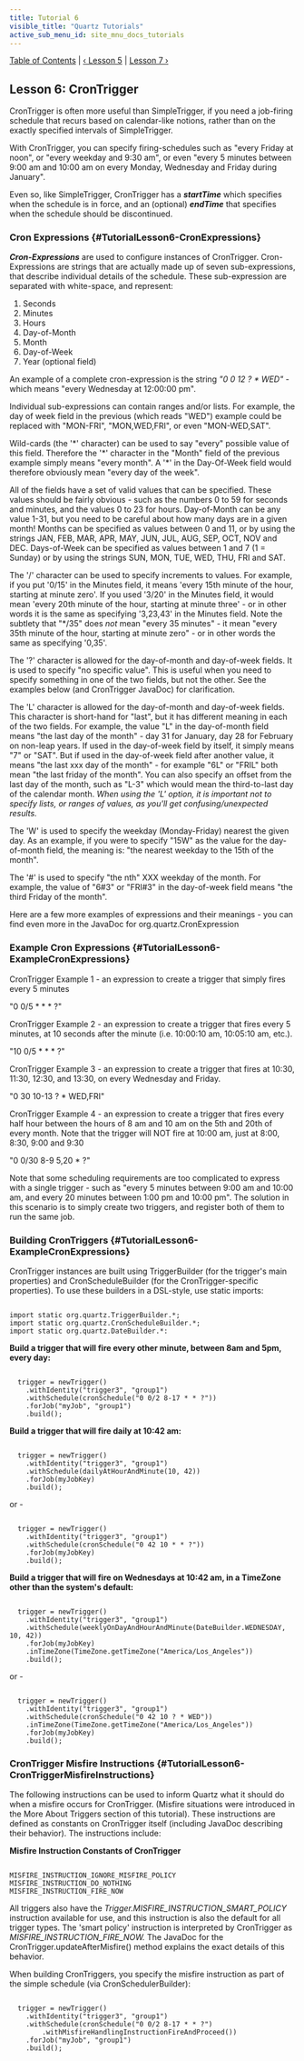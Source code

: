 ```yaml
---
title: Tutorial 6
visible_title: "Quartz Tutorials"
active_sub_menu_id: site_mnu_docs_tutorials
---
```

<div class="secNavPanel">
          <a href="./" title="Go to Tutorial Table of Contents">Table of Contents</a> |
          <a href="/documentation/quartz-2.3.0/tutorials/tutorial-lesson-05.html" title="Go to Lesson 5">&lsaquo;&nbsp;Lesson 5</a> |
          <a href="/documentation/quartz-2.3.0/tutorials/tutorial-lesson-07.html" title="Go to Lesson 7">Lesson 7&nbsp;&rsaquo;</a>
</div>

## Lesson 6: CronTrigger

CronTrigger is often more useful than SimpleTrigger, if you need a job-firing schedule that recurs based on
calendar-like notions, rather than on the exactly specified intervals of SimpleTrigger.

With CronTrigger, you can specify firing-schedules such as "every Friday at noon", or "every weekday and 9:30
am", or even "every 5 minutes between 9:00 am and 10:00 am on every Monday, Wednesday and Friday during January".

Even so, like SimpleTrigger, CronTrigger has a ***startTime*** which specifies when the schedule is in
force, and an (optional) ***endTime*** that specifies when the schedule should be discontinued.

### Cron Expressions {#TutorialLesson6-CronExpressions}

***Cron-Expressions*** are used to configure instances of CronTrigger. Cron-Expressions are strings
that are actually made up of seven sub-expressions, that describe individual details of the schedule. These
sub-expression are separated with white-space, and represent:

1. Seconds
1. Minutes
1. Hours
1. Day-of-Month
1. Month
1. Day-of-Week
1. Year (optional field)



An example of a complete cron-expression is the string *"0 0 12 ? * WED"* &#45; which means "every
Wednesday at 12:00:00 pm".

Individual sub-expressions can contain ranges and/or lists. For example, the day of week field in the previous
(which reads "WED") example could be replaced with "MON-FRI", "MON,WED,FRI", or even "MON-WED,SAT".

Wild-cards (the '\*' character) can be used to say "every" possible value of this field. Therefore the '\*'
character in the "Month" field of the previous example simply means "every month". A '\*' in the Day-Of-Week field would
therefore obviously mean "every day of the week".

All of the fields have a set of valid values that can be specified. These values should be fairly obvious - such
as the numbers 0 to 59 for seconds and minutes, and the values 0 to 23 for hours. Day-of-Month can be any value 1-31,
but you need to be careful about how many days are in a given month&#33; Months can be specified as values between 0 and
11, or by using the strings JAN, FEB, MAR, APR, MAY, JUN, JUL, AUG, SEP, OCT, NOV and DEC. Days-of-Week can be specified
as values between 1 and 7 (1 = Sunday) or by using the strings SUN, MON, TUE, WED, THU, FRI and SAT.

The '/' character can be used to specify increments to values. For example, if you put '0/15' in the Minutes
field, it means 'every 15th minute of the hour, starting at minute zero'. If you used '3/20' in the Minutes field, it
would mean 'every 20th minute of the hour, starting at minute three' - or in other words it is the same as specifying
'3,23,43' in the Minutes field.  Note the subtlety that "*/35" does *not* mean "every 35 minutes" - it mean
"every 35th minute of the hour, starting at minute zero" - or in other words the same as specifying '0,35'.

The '?' character is allowed for the day-of-month and day-of-week fields. It is used to specify "no specific
value". This is useful when you need to specify something in one of the two fields, but not the other. See the examples
below (and CronTrigger JavaDoc) for clarification.

The 'L' character is allowed for the day-of-month and day-of-week fields. This character is short-hand for
"last", but it has different meaning in each of the two fields. For example, the value "L" in the day-of-month field
means "the last day of the month" - day 31 for January, day 28 for February on non-leap years. If used in the
day-of-week field by itself, it simply means "7" or "SAT". But if used in the day-of-week field after another value, it
means "the last xxx day of the month" - for example "6L" or "FRIL" both mean "the last friday of the month".  You
can also specify an offset from the last day of the month, such as "L-3" which would mean the third-to-last day of the
calendar month. *When using the 'L' option, it is important not to specify lists, or ranges of values, as you'll get
confusing/unexpected results.*

The 'W' is used to specify the weekday (Monday-Friday) nearest the given day. As an example, if you were to
specify "15W" as the value for the day-of-month field, the meaning is: "the nearest weekday to the 15th of the month".

The '#' is used to specify "the nth" XXX weekday of the month. For example, the value of "6#3" or "FRI#3" in the
day-of-week field means "the third Friday of the month".

Here are a few more examples of expressions and their meanings - you can find even more in the JavaDoc for
org.quartz.CronExpression

### Example Cron Expressions {#TutorialLesson6-ExampleCronExpressions}

CronTrigger Example 1 - an expression to create a trigger that simply fires every 5 minutes

"0 0/5 * * * ?"



CronTrigger Example 2 - an expression to create a trigger that fires every 5 minutes, at 10 seconds after the minute
(i.e. 10:00:10 am, 10:05:10 am, etc.).

"10 0/5 * * * ?"



CronTrigger Example 3 - an expression to create a trigger that fires at 10:30, 11:30, 12:30, and 13:30, on every
Wednesday and Friday.

"0 30 10-13 ? * WED,FRI"



CronTrigger Example 4 - an expression to create a trigger that fires every half hour between the hours of 8 am and 10 am
on the 5th and 20th of every month. Note that the trigger will NOT fire at 10:00 am, just at 8:00, 8:30, 9:00 and 9:30

"0 0/30 8-9 5,20 * ?"



Note that some scheduling requirements are too complicated to express with a single trigger - such as "every 5 minutes
between 9:00 am and 10:00 am, and every 20 minutes between 1:00 pm and 10:00 pm". The solution in this scenario is to
simply create two triggers, and register both of them to run the same job.

### Building CronTriggers {#TutorialLesson6-ExampleCronExpressions}

CronTrigger instances are built using TriggerBuilder (for the trigger's main properties) and CronScheduleBuilder
(for the CronTrigger-specific properties).  To use these builders in a DSL-style, use static imports:


<pre class="prettyprint highlight"><code class="language-java" data-lang="java">
import static org.quartz.TriggerBuilder.*;
import static org.quartz.CronScheduleBuilder.*;
import static org.quartz.DateBuilder.*:
</code></pre>


**Build a trigger that will fire every other minute, between 8am and 5pm, every day:**

<pre class="prettyprint highlight"><code class="language-java" data-lang="java">
  trigger = newTrigger()
    .withIdentity("trigger3", "group1")
    .withSchedule(cronSchedule("0 0/2 8-17 * * ?"))
    .forJob("myJob", "group1")
    .build();
</code></pre>


**Build a trigger that will fire daily at 10:42 am:**

<pre class="prettyprint highlight"><code class="language-java" data-lang="java">
  trigger = newTrigger()
    .withIdentity("trigger3", "group1")
    .withSchedule(dailyAtHourAndMinute(10, 42))
    .forJob(myJobKey)
    .build();
</code></pre>

or -

<pre class="prettyprint highlight"><code class="language-java" data-lang="java">
  trigger = newTrigger()
    .withIdentity("trigger3", "group1")
    .withSchedule(cronSchedule("0 42 10 * * ?"))
    .forJob(myJobKey)
    .build();
</code></pre>



**Build a trigger that will fire on Wednesdays at 10:42 am, in a TimeZone other than the system's default:**

<pre class="prettyprint highlight"><code class="language-java" data-lang="java">
  trigger = newTrigger()
    .withIdentity("trigger3", "group1")
    .withSchedule(weeklyOnDayAndHourAndMinute(DateBuilder.WEDNESDAY, 10, 42))
    .forJob(myJobKey)
    .inTimeZone(TimeZone.getTimeZone("America/Los_Angeles"))
    .build();
</code></pre>

or -

<pre class="prettyprint highlight"><code class="language-java" data-lang="java">
  trigger = newTrigger()
    .withIdentity("trigger3", "group1")
    .withSchedule(cronSchedule("0 42 10 ? * WED"))
    .inTimeZone(TimeZone.getTimeZone("America/Los_Angeles"))
    .forJob(myJobKey)
    .build();
</code></pre>


### CronTrigger Misfire Instructions {#TutorialLesson6-CronTriggerMisfireInstructions}

The following instructions can be used to inform Quartz what it should do when a misfire occurs for CronTrigger.
(Misfire situations were introduced in the More About Triggers section of this tutorial). These instructions are defined
as constants on CronTrigger itself (including JavaDoc describing their behavior). The instructions include:

**Misfire Instruction Constants of CronTrigger**


<pre class="prettyprint highlight"><code class="language-java" data-lang="java">
MISFIRE_INSTRUCTION_IGNORE_MISFIRE_POLICY
MISFIRE_INSTRUCTION_DO_NOTHING
MISFIRE_INSTRUCTION_FIRE_NOW
</code></pre>


All triggers also have the *Trigger.MISFIRE_INSTRUCTION_SMART_POLICY* instruction available for use, and
this instruction is also the default for all trigger types. The 'smart policy' instruction is interpreted by CronTrigger
as *MISFIRE_INSTRUCTION_FIRE_NOW.* The JavaDoc for the CronTrigger.updateAfterMisfire() method explains the exact
details of this behavior.

When building CronTriggers, you specify the misfire instruction as part of the simple schedule
(via CronSchedulerBuilder):


<pre class="prettyprint highlight"><code class="language-java" data-lang="java">
  trigger = newTrigger()
    .withIdentity("trigger3", "group1")
    .withSchedule(cronSchedule("0 0/2 8-17 * * ?")
        .withMisfireHandlingInstructionFireAndProceed())
    .forJob("myJob", "group1")
    .build();
</code></pre>
